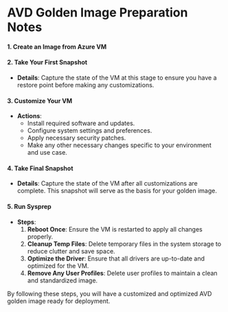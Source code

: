 # AVD Golden Image Preparation Notes

#### 1. Create an Image from Azure VM

#### 2. Take Your First Snapshot
- **Details**: Capture the state of the VM at this stage to ensure you have a restore point before making any customizations.

#### 3. Customize Your VM
- **Actions**: 
  - Install required software and updates.
  - Configure system settings and preferences.
  - Apply necessary security patches.
  - Make any other necessary changes specific to your environment and use case.

#### 4. Take Final Snapshot
- **Details**: Capture the state of the VM after all customizations are complete. This snapshot will serve as the basis for your golden image.

#### 5. Run Sysprep
- **Steps**:
  1. **Reboot Once**: Ensure the VM is restarted to apply all changes properly.
  2. **Cleanup Temp Files**: Delete temporary files in the system storage to reduce clutter and save space.
  3. **Optimize the Driver**: Ensure that all drivers are up-to-date and optimized for the VM.
  4. **Remove Any User Profiles**: Delete user profiles to maintain a clean and standardized image.

By following these steps, you will have a customized and optimized AVD golden image ready for deployment.
